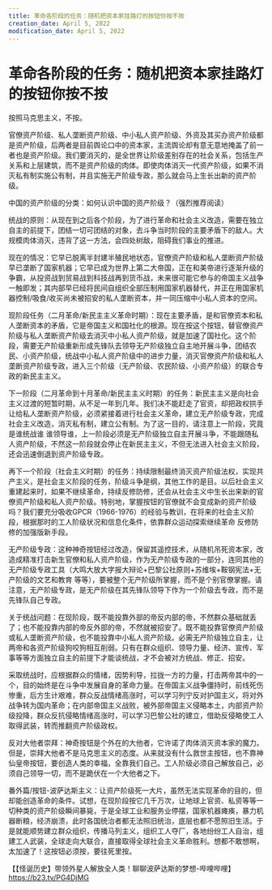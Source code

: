 ```yaml
---
title: 革命各阶段的任务：随机把资本家挂路灯的按钮你按不按
creation_date: April 5, 2022
modification_date: April 5, 2022
---
```



# 革命各阶段的任务：随机把资本家挂路灯的按钮你按不按

按照马克思主义，不按。

官僚资产阶级、私人垄断资产阶级、中小私人资产阶级、外资及其买办资产阶级都是资产阶级，后两者是目前舆论口中的资本家，主流舆论却有意无意地掩盖了前一者也是资产阶级。我们要消灭的，是全世界让阶级差别存在的社会关系，包括生产关系和上层建筑，而不是资产阶级的肉体。即使肉体消灭一代资产阶级，如果不消灭私有制实施公有制，并且实施无产阶级专政，那么就会马上生长出新的资产阶级。

中国的资产阶级的分类：如何认识中国的资产阶级？（强烈推荐阅读）

统战的原则：从现在到之后各个阶段，为了进行革命和社会主义改造，需要在独立自主的前提下，团结一切可团结的对象，去斗争当时阶段的主要矛盾下的敌人。大规模肉体消灭，违背了这一方法，会四处树敌，阻碍我们事业的推进。

现在的情况：它早已脱离半封建半殖民地状态，官僚资产阶级和私人垄断资产阶级早已垄断了国家机器；它早已成为世界上第二大帝国，正在和美帝进行逐渐升级的争霸，从投资战到贸易战到科技战再到货币战，未来很可能它参与的帝国主义战争一触即发；其内部早已经将民间自组织全部压制用国家机器替代，并正在用国家机器控制/吸食/收买尚未被招安的私人垄断资本，并一同压缩中小私人资本的空间。

现阶段任务（二月革命/新民主主义革命时期）：现在主要矛盾，是和官僚资本和私人垄断资本的矛盾，它是帝国主义和国社化的根源。现在按这个按钮，替官僚资产阶级与私人垄断资产阶级去消灭中小私人资产阶级，就是加速了国社化。这个阶段，需要无产阶级重新形成先锋队去领导无产阶级独立自主地开展斗争，团结农民、小资产阶级，统战中小私人资产阶级中的进步力量，消灭官僚资产阶级和私人垄断资产阶级专政，进入三个阶级（无产阶级、农民阶级、小资产阶级）的联合专政的新民主主义。

下一阶段（二月革命到十月革命/新民主主义时期）的任务：新民主主义是向社会主义过渡的短暂时期，从不足一年到几年。我们决不能赶走了官资，却把政权拱手让给私人垄断资产阶级，必须紧接着进行社会主义革命，建立无产阶级专政，完成社会主义改造，消灭私有制，建立公有制。为了这一目的，请注意上一阶段，究竟是谁统战谁 谁领导谁，上一阶段必须是无产阶级独立自主开展斗争，不能跟随私人资产阶级，不然这一阶段就会停止在新民主主义，不但无法进入社会主义阶段，还会迅速倒退到资产阶级专政。

再下一个阶段（社会主义时期）的任务：持续限制最终消灭资产阶级法权，实现共产主义，是社会主义阶段的任务，阶级斗争是纲，其他工作的是目。以后社会主义重建起来时，如果不继续革命，持续反修防修，还会从社会主义中生长出来新的官僚资产阶级和私人资产阶级。特别地，掌握按钮的官僚就不会变成新的资产阶级吗？我们要充分吸收GPCR（1966-1976）的经验与教训，在将来的社会主义阶段，根据那时的工人阶级状况和信息化条件，依靠群众运动探索继续革命 反修防修的加强版新手段。

无产阶级专政：这种神奇按钮经过改造，保留其遥控技术，从随机吊死资本家，改造成精准打击新生官僚和私人资产阶级，作为无产阶级专政的一部分，连同其他的无产阶级专政工具（大鸣大放大字报大辩论+巴黎公社原则+苏维埃+鞍钢宪法+无产阶级的文艺和教育 等等），要被整个无产阶级所掌握，而不是个别官僚掌握。请注意，无产阶级专政，是无产阶级在其先锋队领导下作为一个阶级去专政，而不是先锋队自己专政。

关于统战问题：在现阶段，既不能投靠外部的帝反内部的帝，不然群众基础就丢了；也不能投靠内部的帝反外部的帝，不然就被招安了。既不能投靠官僚资产阶级或私人垄断资产阶级，也不能投靠中小私人资产阶级。必需无产阶级独立自主，让两帝和各资产阶级狗咬狗相互削弱。只有在群众组织、领导力量、经济、宣传、军事等等方面独立自主的前提下才能谈统战，才不会被对方统战、修正、招安。

采取统战时，应根据群众的情绪，因势利导，拉拢一方的力量，打击两帝其中的一个，目的始终是在斗争中发展自身的革命力量。在帝国主义战争僵持时，前线死伤惨重，后方生计艰难，群众反战情绪高涨时，可以学习列宁反对护国主义，将对外战争转为国内革命；在内部帝国主义战败，被外部帝国主义侵略本土，内部资产阶级投降，群众反抗侵略情绪高涨时，可以学习巴黎公社的建立，借助反侵略使工人取得武装，转而推翻资产阶级政权。

反对大他者崇拜：神奇按钮是个外在的大他者，它许诺了肉体消灭资本家的魔力。但是，崇拜大他者不是马克思主义的态度。从来就没有什么救世主按钮，也不靠神仙皇帝按钮，要创造人类的幸福，全靠我们自己。工人阶级必须自己解放自己，必须自己领导一切，而不是跪伏在一个大他者之下。

番外篇/按钮-波萨达斯主义：让资产阶级死一大片，虽然无法实现革命的目的，但却能创造革命的条件。试想，在现阶段按它几千万次，让地球上官资、私资等等一切种类的资产阶级瞬间暴毙，于是全球工业和服务业停摆，国家机器瘫痪，暴力机器断粮，经济崩溃，此时各国统治者都无法照旧统治，底层也都不愿照旧生活。于是就能顺势建立群众组织，传播马列主义，组织工人夺厂，各地纷纷工人自治，组建工人武装，全球走向大联合，直接取得全球社会主义革命胜利。想都不敢想啊，太加速了！这按钮必须按，要往死里按。

【【怪诞历史】带领外星人解放全人类！聊聊波萨达斯的梦想-哔哩哔哩】 https://b23.tv/PG4DjMG

